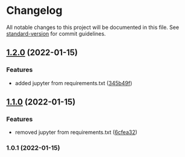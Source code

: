 # Changelog

All notable changes to this project will be documented in this file. See [standard-version](https://github.com/conventional-changelog/standard-version) for commit guidelines.

## [1.2.0](https://github.com/amikewatson/Learn-Amazon-SageMaker-second-edition/compare/v1.1.0...v1.2.0) (2022-01-15)


### Features

* added jupyter from requirements.txt ([345b49f](https://github.com/amikewatson/Learn-Amazon-SageMaker-second-edition/commit/345b49f52e29ff1dedc4145d3b04e901329ede9a))

## [1.1.0](https://github.com/amikewatson/Learn-Amazon-SageMaker-second-edition/compare/v1.0.1...v1.1.0) (2022-01-15)


### Features

* removed jupyter from requirements.txt ([6cfea32](https://github.com/amikewatson/Learn-Amazon-SageMaker-second-edition/commit/6cfea32180c6c6cedc76c3a36d652938c23b6a62))

### 1.0.1 (2022-01-15)
